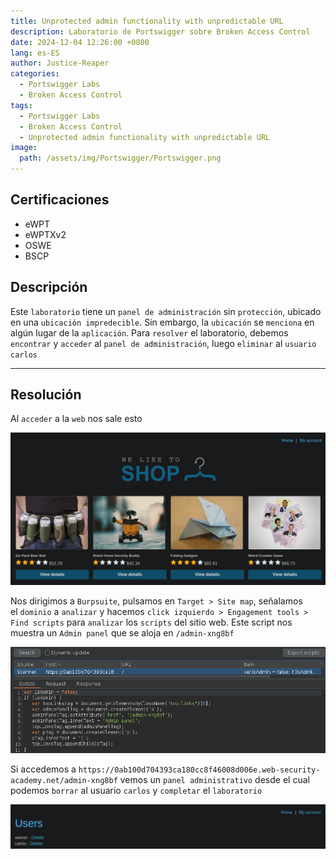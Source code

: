 ```yaml
---
title: Unprotected admin functionality with unpredictable URL
description: Laboratorio de Portswigger sobre Broken Access Control
date: 2024-12-04 12:26:00 +0800
lang: es-ES
author: Justice-Reaper
categories:
  - Portswigger Labs
  - Broken Access Control
tags:
  - Portswigger Labs
  - Broken Access Control
  - Unprotected admin functionality with unpredictable URL
image:
  path: /assets/img/Portswigger/Portswigger.png
---
```


## Certificaciones

- eWPT
- eWPTXv2
- OSWE
- BSCP
  
## Descripción

Este `laboratorio` tiene un `panel de administración` sin `protección`, ubicado en una `ubicación impredecible`. Sin embargo, la `ubicación` se `menciona` en algún lugar de la `aplicación`. Para `resolver` el laboratorio, debemos `encontrar` y `acceder` al `panel de administración`, luego `eliminar` al `usuario carlos`

---

## Resolución

Al `acceder` a la `web` nos sale esto

![](/assets/img/Broken-Access-Control-Lab-2/image_1.png)

Nos dirigimos a `Burpsuite`, pulsamos en `Target > Site map`, señalamos el `dominio` a `analizar` y hacemos `click izquierdo > Engagement tools > Find scripts` para `analizar` los `scripts` del sitio web. Este script nos muestra un `Admin panel` que se aloja en `/admin-xng8bf`

![](/assets/img/Broken-Access-Control-Lab-2/image_2.png)

Si accedemos a `https://0ab100d704393ca180cc8f46008d006e.web-security-academy.net/admin-xng8bf` vemos un `panel administrativo` desde el cual podemos `borrar` al usuario `carlos` y `completar` el `laboratorio`

![](/assets/img/Broken-Access-Control-Lab-2/image_3.png)
